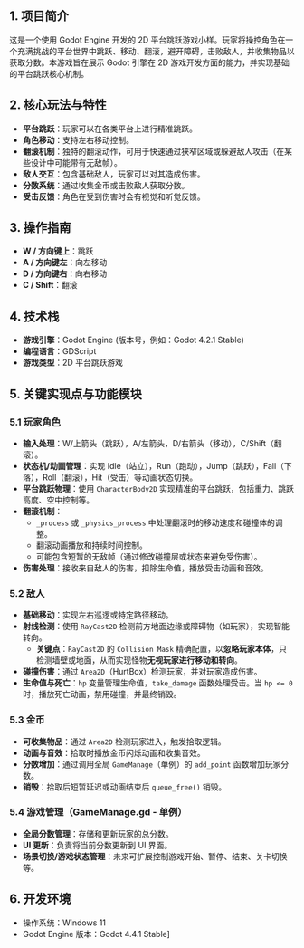 ## 1. 项目简介



这是一个使用 Godot Engine 开发的 2D 平台跳跃游戏小样。玩家将操控角色在一个充满挑战的平台世界中跳跃、移动、翻滚，避开障碍，击败敌人，并收集物品以获取分数。本游戏旨在展示 Godot 引擎在 2D 游戏开发方面的能力，并实现基础的平台跳跃核心机制。



## 2. 核心玩法与特性



- **平台跳跃**：玩家可以在各类平台上进行精准跳跃。
- **角色移动**：支持左右移动控制。
- **翻滚机制**：独特的翻滚动作，可用于快速通过狭窄区域或躲避敌人攻击（在某些设计中可能带有无敌帧）。
- **敌人交互**：包含基础敌人，玩家可以对其造成伤害。
- **分数系统**：通过收集金币或击败敌人获取分数。
- **受击反馈**：角色在受到伤害时会有视觉和听觉反馈。



## 3. 操作指南



- **W / 方向键上**：跳跃
- **A / 方向键左**：向左移动
- **D / 方向键右**：向右移动
- **C / Shift**：翻滚



## 4. 技术栈



- **游戏引擎**：Godot Engine (版本号，例如：Godot 4.2.1 Stable)
- **编程语言**：GDScript
- **游戏类型**：2D 平台跳跃游戏





## 5. 关键实现点与功能模块





### **5.1 玩家角色**



- **输入处理**：W/上箭头（跳跃），A/左箭头，D/右箭头（移动），C/Shift（翻滚）。
- **状态机/动画管理**：实现 Idle（站立），Run（跑动），Jump（跳跃），Fall（下落），Roll（翻滚），Hit（受击）等动画状态切换。
- **平台跳跃物理**：使用 `CharacterBody2D` 实现精准的平台跳跃，包括重力、跳跃高度、空中控制等。
- **翻滚机制**：
  - `_process` 或 `_physics_process` 中处理翻滚时的移动速度和碰撞体的调整。
  - 翻滚动画播放和持续时间控制。
  - 可能包含短暂的无敌帧（通过修改碰撞层或状态来避免受伤害）。
- **伤害处理**：接收来自敌人的伤害，扣除生命值，播放受击动画和音效。



### **5.2 敌人**



- **基础移动**：实现左右巡逻或特定路径移动。
- **射线检测**：使用 `RayCast2D` 检测前方地面边缘或障碍物（如玩家），实现智能转向。
  - **关键点**：`RayCast2D` 的 `Collision Mask` 精确配置，以**忽略玩家本体**，只检测墙壁或地面，从而实现怪物**无视玩家进行移动和转向**。
- **碰撞伤害**：通过 `Area2D`（HurtBox）检测玩家，并对玩家造成伤害。
- **生命值与死亡**：`hp` 变量管理生命值，`take_damage` 函数处理受击。当 `hp <= 0` 时，播放死亡动画，禁用碰撞，并最终销毁。



### **5.3 金币**



- **可收集物品**：通过 `Area2D` 检测玩家进入，触发拾取逻辑。
- **动画与音效**：拾取时播放金币闪烁动画和收集音效。
- **分数增加**：通过调用全局 `GameManage`（单例）的 `add_point` 函数增加玩家分数。
- **销毁**：拾取后短暂延迟或动画结束后 `queue_free()` 销毁。



### **5.4 游戏管理（GameManage.gd - 单例）**



- **全局分数管理**：存储和更新玩家的总分数。
- **UI 更新**：负责将当前分数更新到 UI 界面。
- **场景切换/游戏状态管理**：未来可扩展控制游戏开始、暂停、结束、关卡切换等。





## 6. 开发环境



- 操作系统：Windows 11
- Godot Engine 版本：Godot 4.4.1 Stable]

